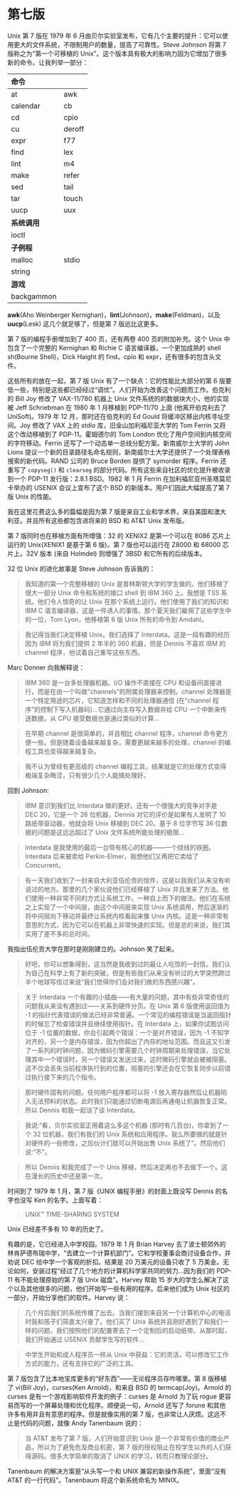 # 第七版

Unix 第 7 版在 1979 年 6 月由贝尔实验室发布，它有几个主要的提升：它可以使用更大的文件系统，不限制用户的数量，提高了可靠性。Steve Johnson 将第 7 版称之为“第一个可移植的 Unix”。这个版本具有极大的影响力因为它增加了很多新的命令。让我列举一部分：

|**命令**||
|:--|:--|
|at|awk|
|calendar|cb|
|cd|cpio|
|cu|deroff|
|expr|f77|
|find|lex|
|lint|m4|
|make|refer|
|sed|tail|
|tar|touch|
|uucp|uux|
|**系统调用**||
|ioctl||
|**子例程**||
|malloc|stdio|
|string||
|**游戏**||
|backgammon||

**awk**(Aho Weinberger Kernighan)，**lint**(Johnson)，**make**(Feldman)，以及 **uucp**(Lesk) 这几个就足够了，但是第 7 版远比这更多。

第 7 版的编程手册增加到了 400 页，还有两卷 400 页的附加补充。这个 Unix 中包含了一个完整的 Kernighan 和 Richie C 语言编译器，一个更加成熟的 shell sh(Bourne Shell)，Dick Haight 的 find，cpio 和 expr，还有很多的包含头文件。

这些所有的放在一起，第 7 版 Unix 有了一个缺点：它的性能比大部分的第 6 版要低一些，特别是这些都已经经过“调优”。人们开始为改善这个问题而工作。伯克利的 Bill Joy 修改了 VAX-11/780 机器上 Unix 文件系统的的数据块大小，他的实现被 Jeff Schriebman 在 1980 年 1 月移植到 PDP-11/70 上面 (他离开伯克利去了 UniSoft)。1979 年 12 月，那时还在伯克利的 Ed Gould 将缓冲区移出内核寻址空间。Joy 修改了 VAX 上的 *stdio* 库，旧金山加利福尼亚大学的 Tom Ferrin 又将这个改动移植到了 PDP-11。霍姆德尔的 Tom London 优化了用户空间到内核空间的字符移动。Ferrin 还写了一个动态单一总线分配方案。新南威尔士大学的 John Lions 提议一个新的目录路径名命名规则，新南威尔士大学还提供了一个处理表格搜索的新代码。RAND 公司的 Bruce Borden 提供了 symorder 程序。Ferrin 还重写了 `copyseg()` 和 `clearseg` 的部分代码。所有这些来自社区的优化提升被收录到一个 PDP-11 发行版：2.8.1 BSD。1982 年 1 月 Ferrin 在加利福尼亚州圣塔莫尼卡举办的 USENIX 会议上宣布了这个 BSD 的新版本。用户们因此大幅提高了第 7 版 Unix 的性能。

我在这里花费这么多的篇幅是因为第 7 版是来自工业和学术界，来自美国和澳大利亚。并且所有这些都包含进将来的 BSD 和 AT&T Unix 发布版。

第 7 版同时也在移植方面有所增强：32 的 XENIX2 是第一个可以在 8086 芯片上运行的 Unix(XENIX1 是基于第 6 版)。第 7 版也可以运行在 Z8000 和 68000 芯片上。32V 版本 (来自 Holmdel) 则增强了 3BSD 和它所有的后续版本。

32 位 Unix 的进化故事是 Steve Johnson 告诉我的：

> 我知道的第一个完整移植的 Unix 是普林斯顿大学的学生做的。他们移植了很大一部分 Unix 命令和系统的接口 shell 到 IBM 360 上。我想是 TSS 系统。他们令人惊奇的让 Unix 在那个系统上运行。他们使用了我们的知识和 IBM C 语言编译器，这是一件诱人的事情。那个夏天我们雇佣了这些学生中的一位，Tom Lyon，他移植第 6 版 Unix 所有的命令到 Amdahl。

> 我记得当我们决定移植 Unix。我们选择了 Interdata。这是一段有趣的经历因为 IBM 将为我们提供 2 年半的 360 机器，但是 Dennis 不喜欢 IBM 的 channel 程序，他试着自己重写这些东西。

Marc Donner 向我解释说：

> IBM 360 是一台多处理器机器。I/O 操作不直接在 CPU 和设备间直接进行，而是在由一个叫做“channels”的附属处理器来控制。channel 处理器是一个特定用途的芯片，它知道怎样和不同的处理器通信 (在“channel 程序”的控制下写入机器码)...它通过向主存写入数据并给 CPU 一个中断来传送数据，从 CPU 接受数据也是通过类似的计算...

> 在早期 channel 是很简单的，并且相比 channel 程序，channel 命令更方便一些。但是随着设备越来越复杂，需要更越来越多的处理，channel 的编程工具也变得越来越复杂。

> 我不认为曾经有更高级的 channel 编程工具，结果就是它的处理方式变得极端复杂晦涩，只有很少几个人能搞处理好。

回到 Johnson:

> IBM 意识到我们比 Interdata 做的更好。还有一个很强大的竞争对手是 DEC 20，它是一个 26 位机器，Dennis 对它的评价是如果有人发明了 10 路纸带驱动器，他就会将 Unix 移植到 DEC 20。基于 8 位字节写 36 位数据的问题是这远远超过了 Unix 文件系统所能处理的极限...

> Interdata 是我使用的最后一台带有核心的机器——一个绕线的铁圈。Interdata 后来被卖给 Perkin-Elmer，我想他们又再把它卖给了 Concurrent。

> 有一天我们收到了一封来自大利亚伍伦贡的信件，这是以我我们从来没有听说过的地方。那里的几个家伙说他们已经移植了 Unix 并且发来了方法。他们使用一种非常不同的方式让系统工作，一种自上而下的做法。他们在系统之上实现了一个中间层，由这个中间层来实现 Unix 系统调用，然后逐渐的将中间层向下移动并最终让系统内核看起来像 Unix 内核。这是一种非常有意思的方式，因为它可以在机器上非常快速的实现。但是总的来说，我们其实用了差不多的总时间。

我指出伍伦贡大学在那时是刚刚建立的。Johnson 笑了起来。

> 好吧，你可以想象得到，这当然是我收到过的最让人吃惊的一封信。我们认为自己在科学上有了新的突破，但是有些我们从来没有听过的大学突然跨过半个地球写信过来说“我们觉得你们会对我们做的东西感兴趣”。

> 关于 Interdata 一个有趣的小插曲——有大量的问题，其中有些非常奇怪的问题我从来没有遇到过——关系到硬件分页。在 Unix 第 6 版使用返回值为 -1 的指针代表错误的做法已经非常普遍。一个常见的编程错误是当返回指针的时候忘了检查错误并且继续使用指针。在 Interdata 上，如果你试图访问位于 -1 位置的数据，你会引起两个错误：一个是对齐错误，因为 -1 不知字对齐的，另一个是内存错误，因为你超出了内存的地址范围。而且这又引发了一系列的时钟问题，因为微码引擎需要几个时钟周期来处理错误，当它处理其中一个错误时，另一个错误又发送过来，这时微码引擎就会被被阻塞。这不仅会丢失当前程序执行到的位置，阻塞的引擎还会在它恢复同步以前错过执行接下来的几个指令。

> 那时硬件固有的问题。任何用户程序都可以将 -1 放入寄存器然后让机器陷入无法预料的状态。此时我们只能通过切断电源后再通电让机器恢复正常。所以 Dennis 和我一起谈了谈 Interdata。

> 我说:“看，贝尔实验室正用着这么多这个机器 (那时有几百台)，你拿到了一个 32 位机器，我们有我们的 Unix 系统和应用程序。我么所要做的就是针对硬件的一些修改，之后伙计们就可以开始出售 Unix 系统了”。然后他们说:“不”。

> 所以 Dennis 和我完成了一个 Unix 移植，然后决定再也不去做下一个。这在漫长的历史中还是第一次。

时间到了 1979 年 1 月，第 7 版《UNIX 编程手册》的封面上既没写 Dennis 的名字也没写 Ken 的名字。上面写着：

> UNIX™ TIME-SHARING SYSTEM

Unix 已经差不多有 10 年的历史了。

有趣的是，它已经进入中学校园。1979 年 1 月 Brian Harvey 去了波士顿郊外的林肯萨德布瑞中学，“去建立一个计算机部门”。它和学校董事会商讨设备合作，并劝说 DEC 给中学一个客观的折扣。结果是 20 万美元的设备只收了 5 万美金。无论如何，安装过程“经过了几个地方的计算机科学家共同的努力...因为我们的 PDP-11 有不能处理原始的第 7 版 Unix 磁盘”。Harvey 帮助 15 岁大的学生么解决了这个以及其他很多的问题，他们开始写一些有用的程序。后来他们成为 Unix 社区的一部分，开始分享他们的软件。Harvey 说：

> 几个月后我们的系统传播了出去。当我们接到来自另一个计算机中心的电话时我和孩子们简直太兴奋了。他们买了 Unix 系统并且刚好遇到了和我们一样的问题，我们按照他们的配置寄去了一个定制后的启动纸带。从那时起，我们开始通过 USENIX 贡献学生写的软件...

> 中学生开始和成人程序员一样从 Unix 中获益：它的灵活，可以修改它工作方式的能力，还有支持它的广泛的工具。

第 7 版包含了比本地宝库更多的“好东西”——无论程序员存咋哪里。第 8 版移植了 vi(Bill Joy)，curses(Ken Arnold)，和来自 BSD 的 termcap(Joy)。Arnold 的 curses 是有一个游戏影响软件开发的例子：curses 是 Arnold 为了玩 rogue 更容易而写的一个屏幕处理和优化程序。顺便说一句，Arnold 还写了 forune 和其他许多有用并且有意思的程序。但是就像实用的第 7 版，也非常让人厌烦。这远不止是代码的问题，就像 Andy Tanenbaum 说的：

> 当 AT&T 发布了第 7 版，人们开始意识到 Unix 是一个非常有价值的商业产品，所以为了避免危及商业机密，第 7 版的授权阻止在校学生以外的人们获得源码。很多大学简单的取消了 UNIX 的学习，转而只教理论部分。

Tanenbaum 的解决方案是“从头写一个和 UNIX 兼容的新操作系统”，里面“没有 AT&T 的一行代码”。Tanenbaum 将这个新系统命名为 MINIX。
